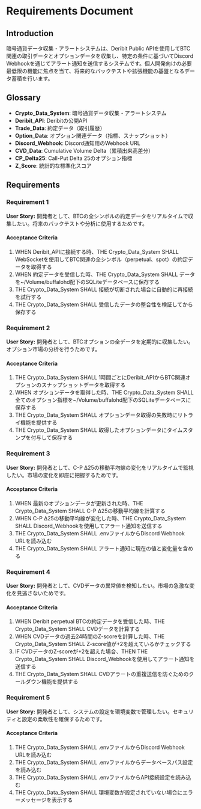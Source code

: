 # Requirements Document

## Introduction

暗号通貨データ収集・アラートシステムは、Deribit Public APIを使用してBTC関連の取引データとオプションデータを収集し、特定の条件に基づいてDiscord Webhookを通じてアラート通知を送信するシステムです。個人開発向けの必要最低限の機能に焦点を当て、将来的なバックテストや拡張機能の基盤となるデータ蓄積を行います。

## Glossary

- **Crypto_Data_System**: 暗号通貨データ収集・アラートシステム
- **Deribit_API**: Deribitの公開API
- **Trade_Data**: 約定データ（取引履歴）
- **Option_Data**: オプション関連データ（指標、スナップショット）
- **Discord_Webhook**: Discord通知用のWebhook URL
- **CVD_Data**: Cumulative Volume Delta（累積出来高差分）
- **CP_Delta25**: Call-Put Delta 25のオプション指標
- **Z_Score**: 統計的な標準化スコア

## Requirements

### Requirement 1

**User Story:** 開発者として、BTCの全シンボルの約定データをリアルタイムで収集したい。将来のバックテストや分析に使用するためです。

#### Acceptance Criteria

1. WHEN Deribit_APIに接続する時、THE Crypto_Data_System SHALL WebSocketを使用してBTC関連の全シンボル（perpetual、spot）の約定データを取得する
2. WHEN 約定データを受信した時、THE Crypto_Data_System SHALL データを~/Volume/buffalohd配下のSQLiteデータベースに保存する
3. THE Crypto_Data_System SHALL 接続が切断された場合に自動的に再接続を試行する
4. THE Crypto_Data_System SHALL 受信したデータの整合性を検証してから保存する

### Requirement 2

**User Story:** 開発者として、BTCオプションの全データを定期的に収集したい。オプション市場の分析を行うためです。

#### Acceptance Criteria

1. THE Crypto_Data_System SHALL 1時間ごとにDeribit_APIからBTC関連オプションのスナップショットデータを取得する
2. WHEN オプションデータを取得した時、THE Crypto_Data_System SHALL 全てのオプション指標を~/Volume/buffalohd配下のSQLiteデータベースに保存する
3. THE Crypto_Data_System SHALL オプションデータ取得の失敗時にリトライ機能を提供する
4. THE Crypto_Data_System SHALL 取得したオプションデータにタイムスタンプを付与して保存する

### Requirement 3

**User Story:** 開発者として、C-P Δ25の移動平均線の変化をリアルタイムで監視したい。市場の変化を即座に把握するためです。

#### Acceptance Criteria

1. WHEN 最新のオプションデータが更新された時、THE Crypto_Data_System SHALL C-P Δ25の移動平均線を計算する
2. WHEN C-P Δ25の移動平均線が変化した時、THE Crypto_Data_System SHALL Discord_Webhookを使用してアラート通知を送信する
3. THE Crypto_Data_System SHALL .envファイルからDiscord Webhook URLを読み込む
4. THE Crypto_Data_System SHALL アラート通知に現在の値と変化量を含める

### Requirement 4

**User Story:** 開発者として、CVDデータの異常値を検知したい。市場の急激な変化を見逃さないためです。

#### Acceptance Criteria

1. WHEN Deribit perpetual BTCの約定データを受信した時、THE Crypto_Data_System SHALL CVDデータを計算する
2. WHEN CVDデータの過去24時間のZ-scoreを計算した時、THE Crypto_Data_System SHALL Z-score値が+2を超えているかチェックする
3. IF CVDデータのZ-scoreが+2を超えた場合、THEN THE Crypto_Data_System SHALL Discord_Webhookを使用してアラート通知を送信する
4. THE Crypto_Data_System SHALL CVDアラートの重複送信を防ぐためのクールダウン機能を提供する

### Requirement 5

**User Story:** 開発者として、システムの設定を環境変数で管理したい。セキュリティと設定の柔軟性を確保するためです。

#### Acceptance Criteria

1. THE Crypto_Data_System SHALL .envファイルからDiscord Webhook URLを読み込む
2. THE Crypto_Data_System SHALL .envファイルからデータベースパス設定を読み込む
3. THE Crypto_Data_System SHALL .envファイルからAPI接続設定を読み込む
4. THE Crypto_Data_System SHALL 環境変数が設定されていない場合にエラーメッセージを表示する